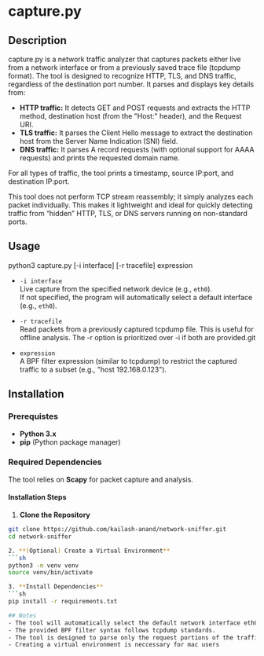 # capture.py

## Description
capture.py is a network traffic analyzer that captures packets either live from a network interface or from a previously saved trace file (tcpdump format). The tool is designed to recognize HTTP, TLS, and DNS traffic, regardless of the destination port number. It parses and displays key details from:

- **HTTP traffic:** It detects GET and POST requests and extracts the HTTP method, destination host (from the "Host:" header), and the Request URI.
- **TLS traffic:** It parses the Client Hello message to extract the destination host from the Server Name Indication (SNI) field.
- **DNS traffic:** It parses A record requests (with optional support for AAAA requests) and prints the requested domain name.

For all types of traffic, the tool prints a timestamp, source IP:port, and destination IP:port.

This tool does not perform TCP stream reassembly; it simply analyzes each packet individually. This makes it lightweight and ideal for quickly detecting traffic from “hidden” HTTP, TLS, or DNS servers running on non-standard ports.

## Usage

python3 capture.py [-i interface] [-r tracefile] expression

- `-i interface`  
  Live capture from the specified network device (e.g., `eth0`).  
  If not specified, the program will automatically select a default interface (e.g., `eth0`).

- `-r tracefile`  
  Read packets from a previously captured tcpdump file. This is useful for offline analysis. The -r option is prioritized over -i if both are provided.git 

- `expression`  
  A BPF filter expression (similar to tcpdump) to restrict the captured traffic to a subset (e.g., "host 192.168.0.123").

## Installation

### Prerequistes
- **Python 3.x**
- **pip** (Python package manager)

### **Required Dependencies**
The tool relies on **Scapy** for packet capture and analysis.

#### **Installation Steps**
1. **Clone the Repository**
  ```sh
  git clone https://github.com/kailash-anand/network-sniffer.git
  cd network-sniffer

2. **(Optional) Create a Virtual Environment**
  ```sh
  python3 -m venv venv
  source venv/bin/activate

3. **Install Dependencies**
  ```sh
  pip install -r requirements.txt

## Notes
- The tool will automatically select the default network interface eth0 if none is specified.
- The provided BPF filter syntax follows tcpdump standards.
- The tool is designed to parse only the request portions of the traffic (e.g., HTTP GET/POST, TLS Client Hello, and DNS queries) and does not process responses.
- Creating a virtual environment is neccessary for mac users

